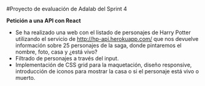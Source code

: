 #Proyecto de evaluación de Adalab del Sprint 4

__Petición a una API con React__

* Se ha realizado una web con el listado de personajes de Harry Potter utilizando el servicio de http://hp-api.herokuapp.com/ que nos devuelve información sobre 25 personajes de la saga, donde pintaremos el nombre, foto, casa y ¿está vivo?
* Filtrado de personajes a través del input.
* Implementación de CSS grid para la maquetación, diseño responsive, introducción de iconos para mostrar la casa o si el personaje está vivo o muerto.
